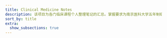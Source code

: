 ```yaml
---
title: Clinical Medicine Notes
description: 该项目为各门临床课程个人整理笔记的汇总。掌握要求为南京医科大学五年制临床专业要求。
sort_by: title
extra:
  show_subsections: true
---
```

